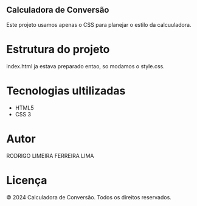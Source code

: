 ## Calculadora de Conversão
Este projeto usamos apenas o CSS para planejar o estilo da calcuuladora.


# Estrutura do projeto
 index.html ja estava preparado entao, so modamos o style.css.

# Tecnologias ultilizadas 
- HTML5
- CSS 3

# Autor
RODRIGO LIMEIRA FERREIRA LIMA 

# Licença
© 2024 Calculadora de Conversão. Todos os direitos reservados.

